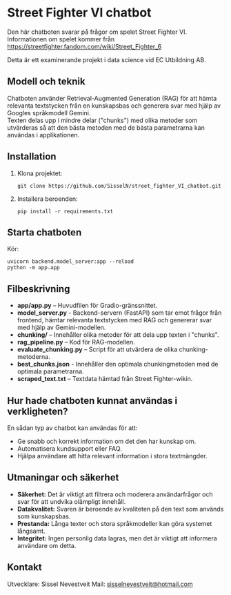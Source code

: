 # Street Fighter VI chatbot

Den här chatboten svarar på frågor om spelet Street Fighter VI. Informationen om spelet kommer från https://streetfighter.fandom.com/wiki/Street_Fighter_6

Detta är ett examinerande projekt i data science vid EC Utbildning AB.

## Modell och teknik

Chatboten använder Retrieval-Augmented Generation (RAG) för att hämta relevanta textstycken från en kunskapsbas och generera svar med hjälp av Googles språkmodell Gemini.  
Texten delas upp i mindre delar ("chunks") med olika metoder som utvärderas så att den bästa metoden med de bästa parametrarna kan användas i applikationen.

## Installation

1. Klona projektet:
   ```
   git clone https://github.com/SisselN/street_fighter_VI_chatbot.git
   ```
2. Installera beroenden:
   ```
   pip install -r requirements.txt
   ```

## Starta chatboten

Kör:
```
uvicorn backend.model_server:app --reload
python -m app.app
```

## Filbeskrivning

- **app/app.py** – Huvudfilen för Gradio-gränssnittet.
- **model_server.py** - Backend-servern (FastAPI) som tar emot frågor från frontend, hämtar relevanta textstycken med RAG och genererar svar med hjälp av Gemini-modellen.
- **chunking/** – Innehåller olika metoder för att dela upp texten i "chunks".
- **rag_pipeline.py** – Kod för RAG-modellen.
- **evaluate_chunking.py** – Script för att utvärdera de olika chunking-metoderna.
- **best_chunks.json** - Innehåller den optimala chunkingmetoden med de optimala parametrarna.
- **scraped_text.txt** – Textdata hämtad från Street Fighter-wikin.

## Hur hade chatboten kunnat användas i verkligheten?

En sådan typ av chatbot kan användas för att:
- Ge snabb och korrekt information om det den har kunskap om.
- Automatisera kundsupport eller FAQ.
- Hjälpa användare att hitta relevant information i stora textmängder.

## Utmaningar och säkerhet

- **Säkerhet:** Det är viktigt att filtrera och moderera användarfrågor och svar för att undvika olämpligt innehåll.
- **Datakvalitet:** Svaren är beroende av kvaliteten på den text som används som kunskapsbas.
- **Prestanda:** Långa texter och stora språkmodeller kan göra systemet långsamt.
- **Integritet:** Ingen personlig data lagras, men det är viktigt att informera användare om detta.

## Kontakt

Utvecklare: Sissel Nevestveit 
Mail: sisselnevestveit@hotmail.com
